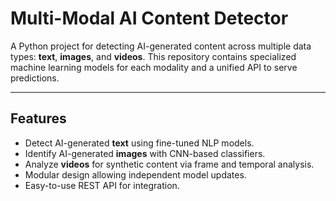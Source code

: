 # Multi-Modal AI Content Detector

A Python project for detecting AI-generated content across multiple data types: **text**, **images**, and **videos**. This repository contains specialized machine learning models for each modality and a unified API to serve predictions.

---

## Features

- Detect AI-generated **text** using fine-tuned NLP models.
- Identify AI-generated **images** with CNN-based classifiers.
- Analyze **videos** for synthetic content via frame and temporal analysis.
- Modular design allowing independent model updates.
- Easy-to-use REST API for integration.

